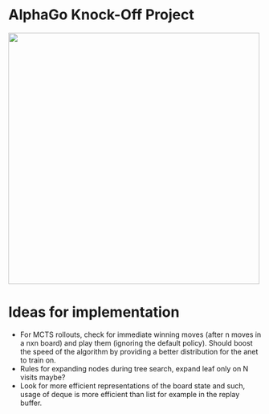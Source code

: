 # AlphaGo Knock-Off Project

<img src="https://github.com/simenrefsland/it3105-artificial-intelligence-programming/blob/master/.github/hex.gif" width=500px>

# Ideas for implementation
- For MCTS rollouts, check for immediate winning moves (after n moves in a nxn board) and play them (ignoring the default policy). Should boost the speed of the algorithm by providing a better distribution for the anet to train on.
- Rules for expanding nodes during tree search, expand leaf only on N visits maybe?
- Look for more efficient representations of the board state and such, usage of deque is more efficient than list for example in the replay buffer.
